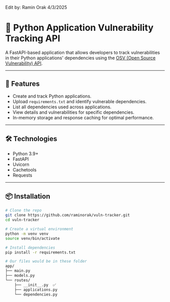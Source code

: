 Edit by: Ramin Orak 4/3/2025

# 🐍 Python Application Vulnerability Tracking API

A FastAPI-based application that allows developers to track vulnerabilities in their Python applications' dependencies using the [OSV (Open Source Vulnerability) API](https://osv.dev).

---

## 🚀 Features

- Create and track Python applications.
- Upload `requirements.txt` and identify vulnerable dependencies.
- List all dependencies used across applications.
- View details and vulnerabilities for specific dependencies.
- In-memory storage and response caching for optimal performance.

---

## 🛠️ Technologies

- Python 3.9+
- FastAPI
- Uvicorn
- Cachetools
- Requests

---

## 📦 Installation

```bash
# Clone the repo
git clone https://github.com/raminorak/vuln-tracker.git
cd vuln-tracker

# Create a virtual environment
python -m venv venv
source venv/bin/activate

# Install dependencies
pip install -r requirements.txt

# Our files would be in these folder
app/
├── main.py
├── models.py
└── routes/
    ├── __init__.py  ✅
    ├── applications.py
    └── dependencies.py

